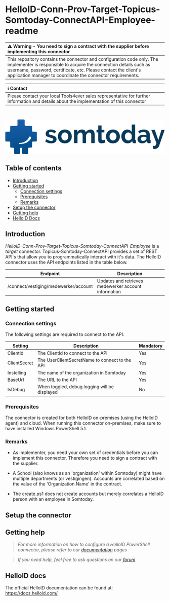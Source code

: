 # HelloID-Conn-Prov-Target-Topicus-Somtoday-ConnectAPI-Employee-readme

| :warning: Warning - **You need to sign a contract with the supplier before implementing this connector**|
|:---------------------------|
| This repository contains the connector and configuration code only. The implementer is responsible to acquire the connection details such as username, password, certificate, etc. Please contact the client's application manager to coordinate the connector requirements.       |

| :information_source: Contact |
|:---------------------------|
| Please contact your local Tools4ever sales representative for further information and details about the implementation of this connector  |

<br />
<p align="center">
  <img src="assets/logo.png">
</p>

## Table of contents

- [Introduction](#introduction)
- [Getting started](#getting-started)
  + [Connection settings](#connection-settings)
  + [Prerequisites](#prerequisites)
  + [Remarks](#remarks)
- [Setup the connector](#setup-the-connector)
- [Getting help](#getting-help)
- [HelloID Docs](#helloid-docs)

## Introduction

_HelloID-Conn-Prov-Target-Topicus-Somtoday-ConnectAPI-Employee_ is a _target_ connector. Topicus-Somtoday-ConnectAPI provides a set of REST API's that allow you to programmatically interact with it's data. The HelloID connector uses the API endpoints listed in the table below.

| Endpoint     | Description |
| ------------ | ----------- |
| /connect/vestiging/medewerker/account | Updates and retrieves medewerker account information |

## Getting started

### Connection settings

The following settings are required to connect to the API.

| Setting      | Description                                    | Mandatory   |
| ------------ | -----------                                    | ----------- |
| ClientId     | The ClientId to connect to the API             | Yes         |
| ClientSecret | The UserClientSecretName to connect to the API | Yes         |
| Instelling   | The name of the organization in Somtoday       | Yes         |
| BaseUrl      | The URL to the API                             | Yes         |
| IsDebug      | When toggled, debug logging will be displayed  | No          |

### Prerequisites

The connector is created for both HelloID on-premises (using the HelloID agent) and cloud. When running this connector on-premises, make sure to have installed Windows PowerShell 5.1.

### Remarks

- As implementer, you need your own set of credentials before you can implement this connector. Therefore you need to sign a contract with the supplier.

- A School (also knows as an 'organization' within Somtoday) might have multiple departments (or vestigingen). Accounts are correlated based on the value of the 'Organization.Name' in the contract.

- The create.ps1 does not create accounts but merely correlates a HelloID person with an employee in Somtoday.

## Setup the connector

## Getting help

> _For more information on how to configure a HelloID PowerShell connector, please refer to our [documentation](https://docs.helloid.com/hc/en-us/articles/360012558020-Configure-a-custom-PowerShell-target-system) pages_

> _If you need help, feel free to ask questions on our [forum](https://forum.helloid.com)_

## HelloID docs

The official HelloID documentation can be found at: https://docs.helloid.com/
